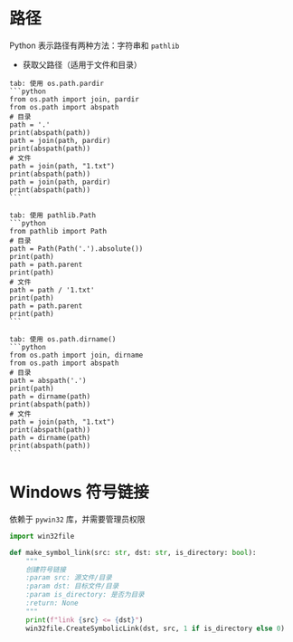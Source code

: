 # 路径

Python 表示路径有两种方法：字符串和 `pathlib`

- 获取父路径（适用于文件和目录）

````tabs
tab: 使用 os.path.pardir
```python
from os.path import join, pardir
from os.path import abspath
# 目录
path = '.'
print(abspath(path))
path = join(path, pardir)
print(abspath(path))
# 文件
path = join(path, "1.txt")
print(abspath(path))
path = join(path, pardir)
print(abspath(path))
```

tab: 使用 pathlib.Path
```python
from pathlib import Path
# 目录
path = Path(Path('.').absolute())
print(path)
path = path.parent
print(path)
# 文件
path = path / '1.txt'
print(path)
path = path.parent
print(path)
```

tab: 使用 os.path.dirname()
```python
from os.path import join, dirname
from os.path import abspath
# 目录
path = abspath('.')
print(path)
path = dirname(path)
print(abspath(path))
# 文件
path = join(path, "1.txt")
print(abspath(path))
path = dirname(path)
print(abspath(path))
```
````
# Windows 符号链接

依赖于 `pywin32` 库，并需要管理员权限

```python
import win32file

def make_symbol_link(src: str, dst: str, is_directory: bool):
    """
    创建符号链接
    :param src: 源文件/目录
    :param dst: 目标文件/目录
    :param is_directory: 是否为目录
    :return: None
    """
    print(f"link {src} <= {dst}")
    win32file.CreateSymbolicLink(dst, src, 1 if is_directory else 0)
```